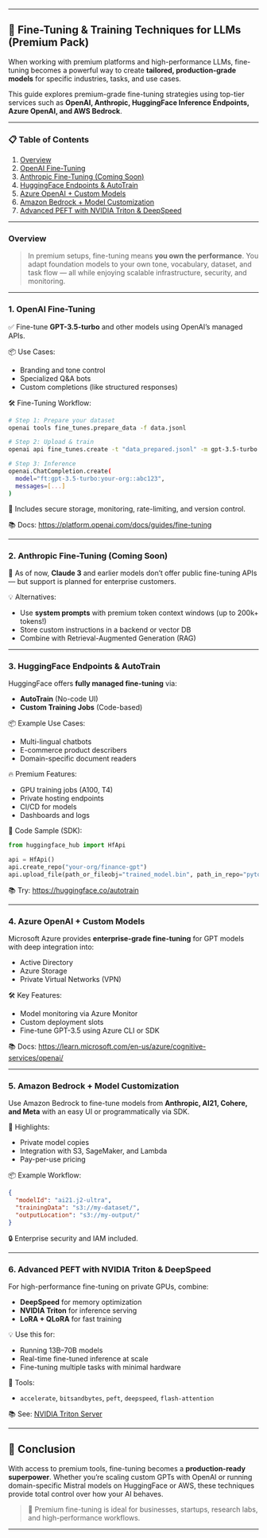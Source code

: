 
---

## 🧠 Fine-Tuning & Training Techniques for LLMs (Premium Pack)

When working with premium platforms and high-performance LLMs, fine-tuning becomes a powerful way to create **tailored, production-grade models** for specific industries, tasks, and use cases.

This guide explores premium-grade fine-tuning strategies using top-tier services such as **OpenAI, Anthropic, HuggingFace Inference Endpoints, Azure OpenAI, and AWS Bedrock**.

---

### 📋 Table of Contents

1. [Overview](#overview)
2. [OpenAI Fine-Tuning](#1-openai-fine-tuning)
3. [Anthropic Fine-Tuning (Coming Soon)](#2-anthropic-fine-tuning-coming-soon)
4. [HuggingFace Endpoints & AutoTrain](#3-huggingface-endpoints--autotrain)
5. [Azure OpenAI + Custom Models](#4-azure-openai--custom-models)
6. [Amazon Bedrock + Model Customization](#5-amazon-bedrock--model-customization)
7. [Advanced PEFT with NVIDIA Triton & DeepSpeed](#6-advanced-peft-with-nvidia-triton--deepspeed)

---

### Overview

> In premium setups, fine-tuning means **you own the performance**. You adapt foundation models to your own tone, vocabulary, dataset, and task flow — all while enjoying scalable infrastructure, security, and monitoring.

---

### 1. OpenAI Fine-Tuning

✅ Fine-tune **GPT-3.5-turbo** and other models using OpenAI’s managed APIs.

📦 Use Cases:
- Branding and tone control
- Specialized Q&A bots
- Custom completions (like structured responses)

🛠 Fine-Tuning Workflow:
```bash
# Step 1: Prepare your dataset
openai tools fine_tunes.prepare_data -f data.jsonl

# Step 2: Upload & train
openai api fine_tunes.create -t "data_prepared.jsonl" -m gpt-3.5-turbo

# Step 3: Inference
openai.ChatCompletion.create(
  model="ft:gpt-3.5-turbo:your-org::abc123",
  messages=[...]
)
```

🔐 Includes secure storage, monitoring, rate-limiting, and version control.

📚 Docs: https://platform.openai.com/docs/guides/fine-tuning

---

### 2. Anthropic Fine-Tuning (Coming Soon)

🚧 As of now, **Claude 3** and earlier models don’t offer public fine-tuning APIs — but support is planned for enterprise customers.

💡 Alternatives:
- Use **system prompts** with premium token context windows (up to 200k+ tokens!)
- Store custom instructions in a backend or vector DB
- Combine with Retrieval-Augmented Generation (RAG)

---

### 3. HuggingFace Endpoints & AutoTrain

HuggingFace offers **fully managed fine-tuning** via:
- **AutoTrain** (No-code UI)
- **Custom Training Jobs** (Code-based)

📦 Example Use Cases:
- Multi-lingual chatbots
- E-commerce product describers
- Domain-specific document readers

🔥 Premium Features:
- GPU training jobs (A100, T4)
- Private hosting endpoints
- CI/CD for models
- Dashboards and logs

🧪 Code Sample (SDK):
```python
from huggingface_hub import HfApi

api = HfApi()
api.create_repo("your-org/finance-gpt")
api.upload_file(path_or_fileobj="trained_model.bin", path_in_repo="pytorch_model.bin")
```

📚 Try: https://huggingface.co/autotrain

---

### 4. Azure OpenAI + Custom Models

Microsoft Azure provides **enterprise-grade fine-tuning** for GPT models with deep integration into:
- Active Directory
- Azure Storage
- Private Virtual Networks (VPN)

🛠 Key Features:
- Model monitoring via Azure Monitor
- Custom deployment slots
- Fine-tune GPT-3.5 using Azure CLI or SDK

📚 Docs: https://learn.microsoft.com/en-us/azure/cognitive-services/openai/

---

### 5. Amazon Bedrock + Model Customization

Use Amazon Bedrock to fine-tune models from **Anthropic, AI21, Cohere, and Meta** with an easy UI or programmatically via SDK.

📌 Highlights:
- Private model copies
- Integration with S3, SageMaker, and Lambda
- Pay-per-use pricing

📦 Example Workflow:
```json
{
  "modelId": "ai21.j2-ultra",
  "trainingData": "s3://my-dataset/",
  "outputLocation": "s3://my-output/"
}
```

🔒 Enterprise security and IAM included.

---

### 6. Advanced PEFT with NVIDIA Triton & DeepSpeed

For high-performance fine-tuning on private GPUs, combine:
- **DeepSpeed** for memory optimization
- **NVIDIA Triton** for inference serving
- **LoRA + QLoRA** for fast training

💡 Use this for:
- Running 13B–70B models
- Real-time fine-tuned inference at scale
- Fine-tuning multiple tasks with minimal hardware

🧰 Tools:
- `accelerate`, `bitsandbytes`, `peft`, `deepspeed`, `flash-attention`

📚 See: [NVIDIA Triton Server](https://developer.nvidia.com/nvidia-triton-inference-server)

---

## 🧩 Conclusion

With access to premium tools, fine-tuning becomes a **production-ready superpower**. Whether you’re scaling custom GPTs with OpenAI or running domain-specific Mistral models on HuggingFace or AWS, these techniques provide total control over how your AI behaves.

> 💼 Premium fine-tuning is ideal for businesses, startups, research labs, and high-performance workflows.

---
